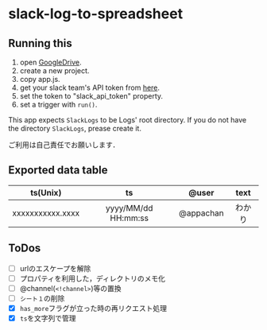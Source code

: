 # slack-log-to-spreadsheet
## Running this
1. open [GoogleDrive](https://drive.google.com).
2. create a new project.
3. copy app.js.
4. get your slack team's API token from [here](https://api.slack.com/custom-integrations/legacy-tokens).
5. set the token to "slack_api_token" property. 
6. set a trigger with `run()`.

This app expects `SlackLogs` to be Logs' root directory. 
If you do not have the directory `SlackLogs`, prease create it.

ご利用は自己責任でお願いします．

## Exported data table
| ts(Unix)         | ts                  | @user     | text  |
| :-:              | :-:                 | :-:       | :-:   |
| xxxxxxxxxxx.xxxx | yyyy/MM/dd HH:mm:ss | @appachan | わかり |

## ToDos
- [ ] urlのエスケープを解除
- [ ] プロパティを利用した，ディレクトリのメモ化
- [ ] @channel(`<!channel>`)等の置換
- [ ] `シート１`の削除
- [x] `has_more`フラグが立った時の再リクエスト処理
- [x] `ts`を文字列で管理
